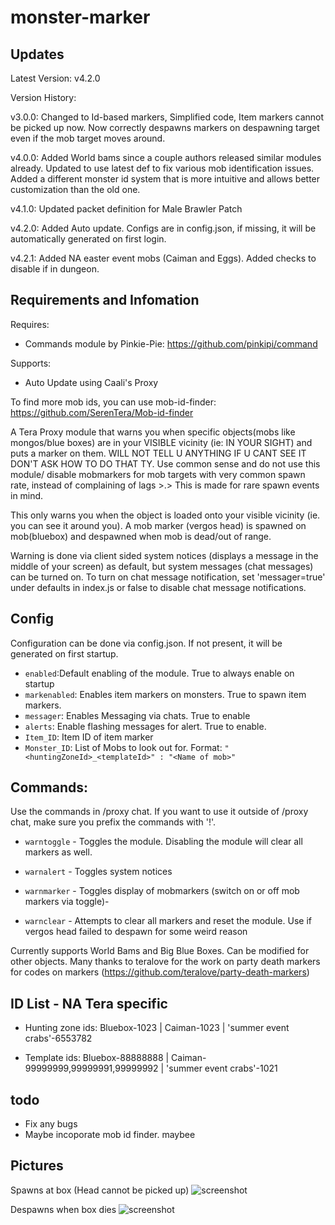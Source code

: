 # monster-marker

## Updates
Latest Version: v4.2.0 

Version History:

v3.0.0: Changed to Id-based markers, Simplified code, Item markers cannot be picked up now. Now correctly despawns markers on despawning target even if the mob target moves around. 

v4.0.0: Added World bams since a couple authors released similar modules already. Updated to use latest def to fix various mob identification issues. Added a different monster id system that is more intuitive and allows better customization than the old one.

v4.1.0: Updated packet definition for Male Brawler Patch

v4.2.0: Added Auto update. Configs are in config.json, if missing, it will be automatically generated on first login.

v4.2.1: Added NA easter event mobs (Caiman and Eggs). Added checks to disable if in dungeon.
## Requirements and Infomation
Requires: 
- Commands module by Pinkie-Pie: https://github.com/pinkipi/command

Supports:
- Auto Update using Caali's Proxy

To find more mob ids, you can use mob-id-finder: https://github.com/SerenTera/Mob-id-finder

A Tera Proxy module that warns you when specific objects(mobs like mongos/blue boxes) are in your VISIBLE vicinity (ie: IN YOUR SIGHT) and puts a marker on them. WILL NOT TELL U ANYTHING IF U CANT SEE IT DON'T ASK HOW TO DO THAT TY. Use common sense and do not use this module/ disable mobmarkers for mob targets with very common spawn rate, instead of complaining of lags >.> This is made for rare spawn events in mind.

This only warns you when the object is loaded onto your visible vicinity (ie. you can see it around you). A mob marker (vergos head) is spawned on mob(bluebox) and despawned when mob is dead/out of range. 

Warning is done via client sided system notices (displays a message in the middle of your screen) as default, but system messages (chat messages) can be turned on. To turn on chat message notification, set 'messager=true' under defaults in index.js or false to disable chat message notifications.

## Config
Configuration can be done via config.json. If not present, it will be generated on first startup.

- `enabled`:Default enabling of the module. True to always enable on startup
- `markenabled`: Enables item markers on monsters. True to spawn item markers.
- `messager`: Enables Messaging via chats. True to enable
- `alerts`: Enable flashing messages for alert. True to enable.
- `Item_ID`: Item ID of item marker
- `Monster_ID`: List of Mobs to look out for. Format: `"<huntingZoneId>_<templateId>" : "<Name of mob>"`
## Commands:
Use the commands in /proxy chat. If you want to use it outside of /proxy chat, make sure you prefix the commands with '!'.

- `warntoggle` - Toggles the module. Disabling the module will clear all markers as well.

- `warnalert` - Toggles system notices

- `warnmarker` - Toggles display of mobmarkers (switch on or off mob markers via toggle)-

- `warnclear` - Attempts to clear all markers and reset the module. Use if vergos head failed to despawn for some weird reason

Currently supports World Bams and Big Blue Boxes. Can be modified for other objects.
Many thanks to teralove for the work on party death markers for codes on markers (https://github.com/teralove/party-death-markers)

## ID List - NA Tera specific
- Hunting zone ids:
Bluebox-1023 | Caiman-1023 | 'summer event crabs'-6553782

- Template ids:
Bluebox-88888888 | Caiman-99999999,99999991,99999992 | 'summer event crabs'-1021

## todo
- Fix any bugs
- Maybe incoporate mob id finder. maybee

## Pictures
Spawns at box (Head cannot be picked up)
![screenshot](http://i.imgur.com/pRj1rY6.jpg "Spawn at Bluebox")

Despawns when box dies
![screenshot](http://i.imgur.com/IJuFvLk.jpg "Despawns after box dies")


